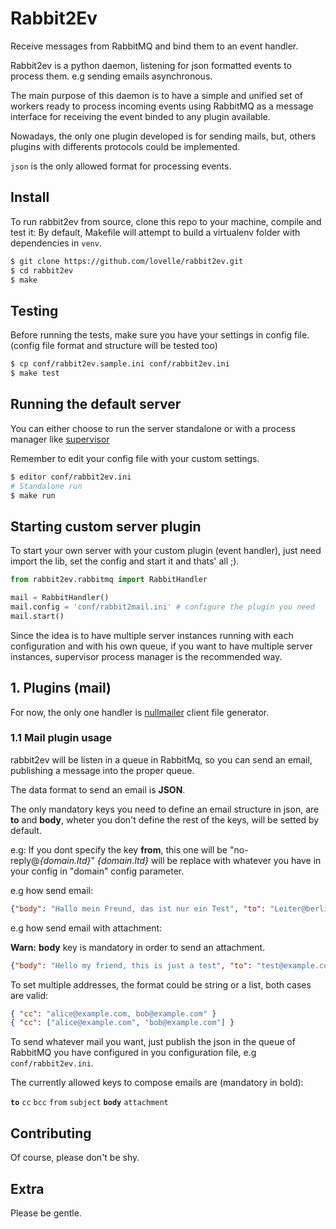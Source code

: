 Rabbit2Ev
=========
Receive messages from RabbitMQ and bind them to an event handler.

Rabbit2ev is a python daemon, listening for json formatted events to process them.
e.g sending emails asynchronous.

The main purpose of this daemon is to have a simple and unified set of workers ready
to process incoming events using RabbitMQ as a message interface for receiving
the event binded to any plugin available.

Nowadays, the only one plugin developed is for sending mails, but, others plugins with
differents protocols could be implemented.

`json` is the only allowed format for processing events.

## Install

To run rabbit2ev from source, clone this repo to your machine, compile and test it:
By default, Makefile will attempt to build a virtualenv folder with dependencies in `venv`.

```sh
$ git clone https://github.com/lovelle/rabbit2ev.git
$ cd rabbit2ev
$ make
```

## Testing

Before running the tests, make sure you have your settings in config file.
(config file format and structure will be tested too)

```sh
$ cp conf/rabbit2ev.sample.ini conf/rabbit2ev.ini
$ make test
```

## Running the default server

You can either choose to run the server standalone
or with a process manager like [supervisor](http://supervisord.org/)

Remember to edit your config file with your custom settings.

```sh
$ editor conf/rabbit2ev.ini
# Standalone run
$ make run
```

## Starting custom server plugin

To start your own server with your custom plugin (event handler), just
need import the lib, set the config and start it and thats' all ;).

```python
from rabbit2ev.rabbitmq import RabbitHandler

mail = RabbitHandler()
mail.config = 'conf/rabbit2mail.ini' # configure the plugin you need
mail.start()
```

Since the idea is to have multiple server instances running with each
configuration and with his own queue, if you want to have multiple
server instances, supervisor process manager is the recommended way.


## 1. Plugins (mail)

For now, the only one handler is [nullmailer](https://github.com/bruceg/nullmailer)
client file generator.

### 1.1 Mail plugin usage

rabbit2ev will be listen in a queue in RabbitMq, so you can send an email,
publishing a message into the proper queue.

The data format to send an email is **JSON**.

The only mandatory keys you need to define an email structure in json, are
**to** and **body**, wheter you don't define the rest of the keys, will be
setted by default.

e.g: If you dont specify the key **from**, this one will be "no-reply@_{domain.ltd}_"
_{domain.ltd}_ will be replace with whatever you have in your config in "domain" config parameter.

e.g how send email:

```json
{"body": "Hallo mein Freund, das ist nur ein Test", "to": "Leiter@berlin.de", "subject": "Hallo"}
```

e.g how send email with attachment:

**Warn:** __body__ key is mandatory in order to send an attachment.

```json
{"body": "Hello my friend, this is just a test", "to": "test@example.com", "subject": "Hallo", "attachment": [{"body": "file content", "filename": "test.txt"}] }
```

To set multiple addresses, the format could be string or a list, both cases are valid:

```json
{ "cc": "alice@example.com, bob@example.com" }
{ "cc": ["alice@example.com", "bob@example.com"] }
```

To send whatever mail you want, just publish the json in the queue of RabbitMQ you
have configured in you configuration file, e.g `conf/rabbit2ev.ini`.

The currently allowed keys to compose emails are (mandatory in bold):

**`to`** `cc` `bcc` `from` `subject` **`body`** `attachment`


## Contributing

Of course, please don't be shy.

## Extra

Please be gentle.
